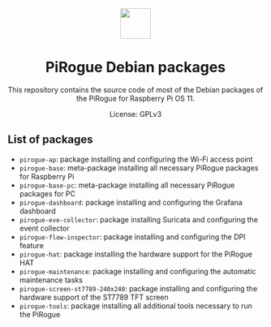 <div align="center">
<img width="60px" src="https://pts-project.org/android-chrome-512x512.png">
<h1>PiRogue Debian packages</h1>
<p>
This repository contains the source code of most of the Debian packages of the PiRogue for Raspberry Pi OS 11.
</p>
<p>
License: GPLv3
</p>
</div>

## List of packages

* `pirogue-ap`: package installing and configuring the Wi-Fi access point
* `pirogue-base`: meta-package installing all necessary PiRogue packages for Raspberry Pi
* `pirogue-base-pc`: meta-package installing all necessary PiRogue packages for PC
* `pirogue-dashboard`: package installing and configuring the Grafana dashboard
* `pirogue-eve-collector`: package installing Suricata and configuring the event collector
* `pirogue-flow-inspector`: package installing and configuring the DPI feature
* `pirogue-hat`: package installing the hardware support for the PiRogue HAT
* `pirogue-maintenance`: package installing and configuring the automatic maintenance tasks
* `pirogue-screen-st7789-240x240`: package installing and configuring the hardware support of the ST7789 TFT screen
* `pirogue-tools`: package installing all additional tools necessary to run the PiRogue